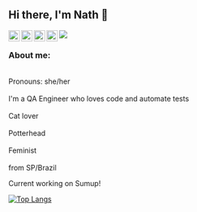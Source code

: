 <h2> Hi there, I'm Nath 👋 </h2>
<a href="https://twitter.com/nathaliaifurita">
  <img align="left" alt="Nathalia Ifurita | Twitter" width="22px" src="https://cdn.jsdelivr.net/npm/simple-icons@v3/icons/twitter.svg" />
</a>
<a href="https://www.linkedin.com/in/nathaliaofreire/">
  <img align="left" alt="Nathalia's LinkdeIN" width="22px" src="https://cdn.jsdelivr.net/npm/simple-icons@v3/icons/linkedin.svg" />
</a>
<a href="https://t.me/nathaliaifurita">
  <img align="left" alt="Nathalia's Telegram" width="22px" src="https://cdn.jsdelivr.net/npm/simple-icons@v3/icons/telegram.svg" />
</a>
<a href="https://www.instagram.com/nathaliaifurita/">
  <img align="left" alt="Nathalia's Instagram" width="22px" src="https://cdn.jsdelivr.net/npm/simple-icons@v3/icons/instagram.svg" />
</a>
<img src="https://media.giphy.com/media/LHZyixOnHwDDy/giphy.gif"/>


<h3>About me:</h3>
<br>Pronouns: she/her</br>
<br>I'm a QA Engineer who loves code and automate tests</br>
<br>Cat lover</br>
<br>Potterhead</br>
<br>Feminist</br>
<br>from SP/Brazil</br>

Current working on Sumup!
<!--
**nathaliaifurita/nathaliaifurita** is a ✨ _special_ ✨ repository because its `README.md` (this file) appears on your GitHub profile.

Here are some ideas to get you started:
a QA Engineer from **Brazil** <img src="https://image.flaticon.com/icons/svg/630/630667.svg" width="28" />
- 🔭 I’m currently working on ...
- 🌱 I’m currently learning ...
- 👯 I’m looking to collaborate on ...
- 🤔 I’m looking for help with ...
- 💬 Ask me about ...
- 📫 How to reach me: ...
- 😄 Pronouns: ...
- ⚡ Fun fact: ...
-->
[![Top Langs](https://github-readme-stats.vercel.app/api/top-langs/?username=nathaliaifurita&layout=compact)](https://github.com/nathaliaifurita/github-readme-stats)
